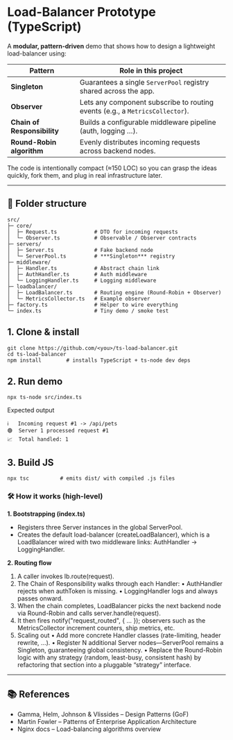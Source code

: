 # Load-Balancer Prototype (TypeScript)

A **modular, pattern-driven** demo that shows how to design a lightweight load-balancer
using:

| Pattern | Role in this project |
|---------|---------------------|
| **Singleton** | Guarantees a single `ServerPool` registry shared across the app. |
| **Observer** | Lets any component subscribe to routing events (e.g., a `MetricsCollector`). |
| **Chain of Responsibility** | Builds a configurable middleware pipeline (auth, logging …). |
| **Round-Robin algorithm** | Evenly distributes incoming requests across backend nodes. |

The code is intentionally compact (≈150 LOC) so you can grasp the ideas quickly, fork
them, and plug in real infrastructure later.

---

## 📁 Folder structure

```text
src/
├─ core/
│  ├─ Request.ts            # DTO for incoming requests
│  └─ Observer.ts           # Observable / Observer contracts
├─ servers/
│  ├─ Server.ts             # Fake backend node
│  └─ ServerPool.ts         # ***Singleton*** registry
├─ middleware/
│  ├─ Handler.ts            # Abstract chain link
│  ├─ AuthHandler.ts        # Auth middleware
│  └─ LoggingHandler.ts     # Logging middleware
├─ loadbalancer/
│  ├─ LoadBalancer.ts       # Routing engine (Round-Robin + Observer)
│  └─ MetricsCollector.ts   # Example observer
├─ factory.ts               # Helper to wire everything
└─ index.ts                 # Tiny demo / smoke test
```

## 1.	Clone & install

```
git clone https://github.com/<you>/ts-load-balancer.git
cd ts-load-balancer
npm install        # installs TypeScript + ts-node dev deps
```


## 2.	Run demo

`npx ts-node src/index.ts`

Expected output
```
ℹ️   Incoming request #1 -> /api/pets
🟢  Server 1 processed request #1
📈  Total handled: 1
```


## 3.	Build JS

`npx tsc          # emits dist/ with compiled .js files
`




### 🛠️ How it works (high-level)
**1.	Bootstrapping (index.ts)**
- Registers three Server instances in the global ServerPool.
- Creates the default load-balancer (createLoadBalancer), which is a
LoadBalancer wired with two middleware links:
AuthHandler → LoggingHandler.

**2.	Routing flow**
   1.	A caller invokes lb.route(request).
   2.	The Chain of Responsibility walks through each Handler:
   •	AuthHandler rejects when authToken is missing.
   •	LoggingHandler logs and always passes onward.
   3.	When the chain completes, LoadBalancer picks the next backend node
via Round-Robin and calls server.handle(request).
   4.	It then fires notify("request_routed", { … }); observers such as the
MetricsCollector increment counters, ship metrics, etc.
5. Scaling out
   •	Add more concrete Handler classes (rate-limiting, header rewrite, …).
   •	Register N additional Server nodes—ServerPool remains a Singleton,
guaranteeing global consistency.
   •	Replace the Round-Robin logic with any strategy (random, least-busy,
consistent hash) by refactoring that section into a pluggable
“strategy” interface.

---




## 📚 References
- Gamma, Helm, Johnson & Vlissides – Design Patterns (GoF)
- Martin Fowler – Patterns of Enterprise Application Architecture
- Nginx docs – Load-balancing algorithms overview
